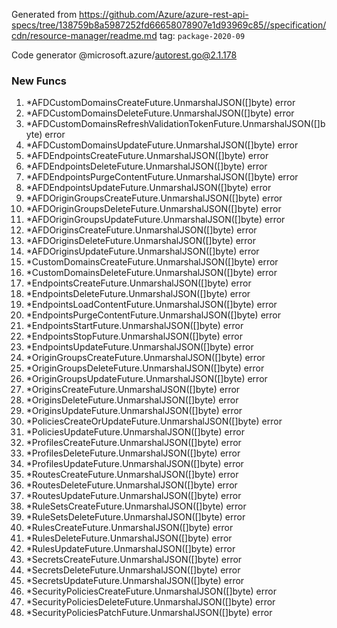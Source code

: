 Generated from https://github.com/Azure/azure-rest-api-specs/tree/138759b8a5987252fd66658078907e1d93969c85//specification/cdn/resource-manager/readme.md tag: `package-2020-09`

Code generator @microsoft.azure/autorest.go@2.1.178


### New Funcs

1. *AFDCustomDomainsCreateFuture.UnmarshalJSON([]byte) error
1. *AFDCustomDomainsDeleteFuture.UnmarshalJSON([]byte) error
1. *AFDCustomDomainsRefreshValidationTokenFuture.UnmarshalJSON([]byte) error
1. *AFDCustomDomainsUpdateFuture.UnmarshalJSON([]byte) error
1. *AFDEndpointsCreateFuture.UnmarshalJSON([]byte) error
1. *AFDEndpointsDeleteFuture.UnmarshalJSON([]byte) error
1. *AFDEndpointsPurgeContentFuture.UnmarshalJSON([]byte) error
1. *AFDEndpointsUpdateFuture.UnmarshalJSON([]byte) error
1. *AFDOriginGroupsCreateFuture.UnmarshalJSON([]byte) error
1. *AFDOriginGroupsDeleteFuture.UnmarshalJSON([]byte) error
1. *AFDOriginGroupsUpdateFuture.UnmarshalJSON([]byte) error
1. *AFDOriginsCreateFuture.UnmarshalJSON([]byte) error
1. *AFDOriginsDeleteFuture.UnmarshalJSON([]byte) error
1. *AFDOriginsUpdateFuture.UnmarshalJSON([]byte) error
1. *CustomDomainsCreateFuture.UnmarshalJSON([]byte) error
1. *CustomDomainsDeleteFuture.UnmarshalJSON([]byte) error
1. *EndpointsCreateFuture.UnmarshalJSON([]byte) error
1. *EndpointsDeleteFuture.UnmarshalJSON([]byte) error
1. *EndpointsLoadContentFuture.UnmarshalJSON([]byte) error
1. *EndpointsPurgeContentFuture.UnmarshalJSON([]byte) error
1. *EndpointsStartFuture.UnmarshalJSON([]byte) error
1. *EndpointsStopFuture.UnmarshalJSON([]byte) error
1. *EndpointsUpdateFuture.UnmarshalJSON([]byte) error
1. *OriginGroupsCreateFuture.UnmarshalJSON([]byte) error
1. *OriginGroupsDeleteFuture.UnmarshalJSON([]byte) error
1. *OriginGroupsUpdateFuture.UnmarshalJSON([]byte) error
1. *OriginsCreateFuture.UnmarshalJSON([]byte) error
1. *OriginsDeleteFuture.UnmarshalJSON([]byte) error
1. *OriginsUpdateFuture.UnmarshalJSON([]byte) error
1. *PoliciesCreateOrUpdateFuture.UnmarshalJSON([]byte) error
1. *PoliciesUpdateFuture.UnmarshalJSON([]byte) error
1. *ProfilesCreateFuture.UnmarshalJSON([]byte) error
1. *ProfilesDeleteFuture.UnmarshalJSON([]byte) error
1. *ProfilesUpdateFuture.UnmarshalJSON([]byte) error
1. *RoutesCreateFuture.UnmarshalJSON([]byte) error
1. *RoutesDeleteFuture.UnmarshalJSON([]byte) error
1. *RoutesUpdateFuture.UnmarshalJSON([]byte) error
1. *RuleSetsCreateFuture.UnmarshalJSON([]byte) error
1. *RuleSetsDeleteFuture.UnmarshalJSON([]byte) error
1. *RulesCreateFuture.UnmarshalJSON([]byte) error
1. *RulesDeleteFuture.UnmarshalJSON([]byte) error
1. *RulesUpdateFuture.UnmarshalJSON([]byte) error
1. *SecretsCreateFuture.UnmarshalJSON([]byte) error
1. *SecretsDeleteFuture.UnmarshalJSON([]byte) error
1. *SecretsUpdateFuture.UnmarshalJSON([]byte) error
1. *SecurityPoliciesCreateFuture.UnmarshalJSON([]byte) error
1. *SecurityPoliciesDeleteFuture.UnmarshalJSON([]byte) error
1. *SecurityPoliciesPatchFuture.UnmarshalJSON([]byte) error
